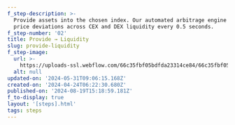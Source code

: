```yaml
---
f_step-description: >-
  Provide assets into the chosen index. Our automated arbitrage engine detects
  price deviations across CEX and DEX liquidity every 0.5 seconds.
f_step-number: '02'
title: Provide → Liquidity
slug: provide-liquidity
f_step-image:
  url: >-
    https://uploads-ssl.webflow.com/66c35fbf05bdfda23314ce84/66c35fbf05bdfda23314cf30_thumb-deposit-v2.svg
  alt: null
updated-on: '2024-05-31T09:06:15.168Z'
created-on: '2024-04-24T06:22:30.680Z'
published-on: '2024-08-19T15:18:59.181Z'
f_to-display: true
layout: '[steps].html'
tags: steps
---
```



